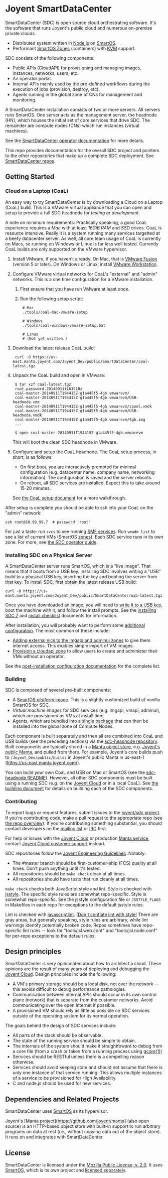 <!--
    This Source Code Form is subject to the terms of the Mozilla Public
    License, v. 2.0. If a copy of the MPL was not distributed with this
    file, You can obtain one at http://mozilla.org/MPL/2.0/.
-->

<!--
    Copyright (c) 2014, Joyent, Inc.
-->

# Joyent SmartDataCenter

SmartDataCenter (SDC) is open source cloud orchestrating software. It's
the software that runs Joyent's public cloud and numerous
on-premise private clouds.
- Distributed system written in [Node.js](http://nodejs.org/) on [SmartOS](https://smartos.org).
- Performant [SmartOS Zones](http://en.wikipedia.org/wiki/Solaris_Containers)
  (containers) with [KVM](http://www.linux-kvm.org/) support.

SDC consists of the following components:

- Public APIs (CloudAPI) for provisioning and managing images, instances,
  networks, users, etc.
- An operator portal.
- Internal APIs mainly used by the pre-defined workflows during the execution of
  jobs (provision, destroy, etc).
- Agents running in the global zone of CNs for management and monitoring.

A SmartDataCenter installation consists of two or more servers. All servers runs
SmartOS. One server acts as the management server, the headnode (HN), which
houses the initial set of core services that drive SDC. The remainder are
compute nodes (CNs) which run instances (virtual machines).

See the [SmartDataCenter operator documentation](https://docs.joyent.com/sdc7/overview-of-smartdatacenter-7)
for more details.

This repo provides documentation for the overall SDC project and pointers to the
other repositories that make up a complete SDC deployment.
See [SmartDataCenter repos](docs/developer-guide/repos.md).


## Getting Started

### Cloud on a Laptop (CoaL)

An easy way to try SmartDataCenter is by downloading a Cloud on a Laptop
(CoaL) build. This is a VMware virtual appliance that you can open and setup to
provide a full SDC headnode for *testing or development*.

A note on minimum requirements: Practically speaking, a good CoaL experience
requires a *Mac* with at least *16GiB RAM* and *SSD* drives. CoaL is resource
intensive. Really it is a system running many services targetted at a beefy
datacenter server. As well, all core team usage of CoaL is currently on Macs, so
running on Windows or Linux is far less well tested. Currently CoaL builds are
only supported on the VMware hypervisor.

1. Install VMware, if you haven't already. On Mac, that is [VMware
   Fusion](http://www.vmware.com/products/fusion) (version 5 or later). On
   Windows or Linux, install [VMware
   Workstation](http://www.vmware.com/products/workstation).

2. Configure VMware virtual networks for CoaL's "external" and "admin"
   networks. This is a one time configuration for a VMware installation.

    1. First ensure that you have run VMware at least once.

    2. Run the following setup script:

            # Mac
            ./tools/coal-mac-vmware-setup

            # Windows
            ./tools/coal-windows-vmware-setup.bat

            # Linux
            # (Not yet written.)

3. Download the latest release CoaL build:

        curl -O https://us-east.manta.joyent.com/Joyent_Dev/public/SmartDataCenter/coal-latest.tgz

4. Unpack the CoaL build and open in VMware:

        $ tar xzf coal-latest.tgz
        root.password.20140911t161518z
        coal-master-20140911T194415Z-g1a445f5-4gb.vmwarevm/
        coal-master-20140911T194415Z-g1a445f5-4gb.vmwarevm/USB-headnode.vmx
        coal-master-20140911T194415Z-g1a445f5-4gb.vmwarevm/zpool.vmdk
        coal-master-20140911T194415Z-g1a445f5-4gb.vmwarevm/USB-headnode.vmdk
        coal-master-20140911T194415Z-g1a445f5-4gb.vmwarevm/4gb.img
        ...

        $ open coal-master-20140911T194415Z-g1a445f5-4gb.vmwarevm

   This will boot the clean SDC headnode in VMware.

5. Configure and setup the CoaL headnode. The CoaL setup process, in short,
   is as follows:

    - On first boot, you are interactively prompted for minimal configuration
      (e.g. datacenter name, company name, networking information). The
      configuration is saved and the server reboots.
    - On reboot, all SDC services are installed. Expect this to take around
      15-20 minutes.

   See [the CoaL setup document](./docs/developer-guide/coal-setup.md) for a
   more walkthrough.

After setup is complete you should be able to ssh into your CoaL on the
"admin" network:

    ssh root@10.99.99.7  # password 'root'

For just a taste: run `svcs` to see running [SMF
services](http://wiki.smartos.org/display/DOC/Using+the+Service+Management+Facility).
Run `vmadm list` to see a list of current VMs (SmartOS
[zones](http://wiki.smartos.org/display/DOC/Zones)). Each SDC service runs in
its own zone. For more, see [the SDC operator
guide](https://docs.joyent.com/sdc7).


### Installing SDC on a Physical Server

A SmartDataCenter server runs SmartOS, which is a "live image". That means that
it boots from a USB key. Installing SDC involves writing a "USB" build to
a physical USB key, inserting the key and booting the server from that key.
To install SDC, first obtain the latest release USB build:

    curl -O https://us-east.manta.joyent.com/Joyent_Dev/public/SmartDataCenter/usb-latest.tgz

Once you have downloaded an image, you will need to
[write it to a USB key](https://docs.joyent.com/sdc7/installing-sdc7/creating-a-usb-key-from-a-release-tarball),
boot the machine with it, and follow the install prompts.  See the
[installing SDC 7](https://docs.joyent.com/sdc7/installing-sdc7) and
[install checklist](https://docs.joyent.com/sdc7/installing-sdc7/install-checklist)
documents for information.

After installation, you will probably want to perform some
[additional configuration](https://docs.joyent.com/sdc7/installing-sdc7/post-installation-configuration).
The most common of these include:

* [Adding external nics to the imgapi and adminui zones](https://docs.joyent.com/sdc7/installing-sdc7/post-installation-configuration#AddingExternalNICstoHeadNodeVMs)
  to give them internet access.  This enables simple import of VM images.
* [Provision a cloudapi zone](https://docs.joyent.com/sdc7/installing-sdc7/post-installation-configuration#CreatingCloudAPI)
  to allow users to create and administer their VMs without an operator.

See the
[post-installation configuration documentation](https://docs.joyent.com/sdc7/installing-sdc7/post-installation-configuration)
for the complete list.


### Building

SDC is composed of several pre-built components:

- A [SmartOS *platform* image](https://github.com/joyent/smartos-live). This is
  a slightly customized build of vanilla SmartOS for SDC.
- *Virtual machine images* for SDC services (e.g. imgapi, vmapi, adminui), which
  are provisioned as VMs at install time.
- Agents, which are bundled into a [single
  package](https://github.com/joyent/sdc-agents-installer)
  that can then be installed into the global zone of Compute Nodes.

Each component is built separately and then all are combined into CoaL and USB
builds (see the preceding sections) via the [sdc-headnode
repository](https://github.com/joyent/sdc-headnode). Built components are typically
stored in a [Manta object store](https://github.com/joyent/manta), e.g.
[Joyent's public Manta](https://www.joyent.com/products/manta), and pulled from
there. For example, Joyent's core builds push to
`/Joyent_Dev/public/builds` in Joyent's public Manta in us-east-1
(<https://us-east.manta.joyent.com/>).

You can build your own CoaL and USB on Mac or SmartOS (see the [sdc-headnode
README](https://github.com/joyent/sdc-headnode#readme)). However, all other
SDC components must be built using a running SDC (e.g. on the [Joyent Cloud](https://www.joyent.com/products/compute-service)
or in a local CoaL). See [the building
document](./docs/developer-guide/building.md) for details on building each of
the SDC components.


### Contributing

To report bugs or request features, submit issues to the [joyent/sdc
project](https://github.com/joyent/sdc/issues). If you're contributing code,
make a pull request to the appropriate repo (see [the repo
overview](./docs/developer-guide/repos.md)). If you're contributing something
substantial, you should contact developers on the [mailing list](TODO) or
[IRC](TODO) first.

For help or issues with the [Joyent
Cloud](https://www.joyent.com/products/compute-service) or production [Manta
service](https://www.joyent.com/products/manta), contact [Joyent Cloud customer
support](https://help.joyent.com/home) instead.

SDC repositories follow the
[Joyent Engineering
Guidelines](https://github.com/joyent/eng/blob/master/docs/index.restdown).
Notably:

* The #master branch should be first-customer-ship (FCS) quality at all times.
  Don't push anything until it's tested.
* All repositories should be `make check` clean at all times.
* All repositories should have tests that run cleanly at all times.

`make check` checks both JavaScript style and lint.  Style is checked with
[jsstyle](https://github.com/davepacheco/jsstyle).  The specific style rules are
somewhat repo-specific.  Style is somewhat repo-specific.  See the jsstyle
configuration file or `JSSTYLE_FLAGS` in Makefiles in each repo for exceptions
to the default jsstyle rules.

Lint is checked with
[javascriptlint](https://github.com/davepacheco/javascriptlint).  ([Don't
conflate lint with
style!](http://dtrace.org/blogs/dap/2011/08/23/javascriptlint/)  There are gray
areas, but generally speaking, style rules are arbitrary, while lint warnings
identify potentially broken code.  Repos sometimes have repo-specific lint
rules -- look for "tools/jsl.web.conf" and "tools/jsl.node.conf" for per-repo
exceptions to the default rules.


## Design principles

SmartDataCenter is very opinionated about how to architect a cloud.  These
opinions are the result of many years of deploying and debugging the [Joyent
Cloud](https://www.joyent.com/products/compute-service). Design principles
include the following:

* A VM's primary storage should be a local disk, not over the network -- this
  avoids difficult to debug performance pathologies.
* Communication between internal APIs should occur in its own control plane
  (network) that is separate from the customer networks. Avoid communicating
  over the open Internet if possible.
* A provisioned VM should rely as little as possible on SDC services outside of
  the operating system for its normal operation.

The goals behind the design of SDC services include:

* All parts of the stack should be observable.
* The state of the running service should be simple to obtain.
* The internals of the system should make it straightfoward to debug from a
  core file (from a crash or taken from a running process using
  [gcore(1)](http://smartos.org/man/1/gcore))
* Services should be RESTful unless there is a compelling reason otherwise.
* Services should avoid keeping state and should not assume that there is
  only one instance of that service running. This allows multiple instances
  of a service to be provisioned for High Availability.
* C and node.js should be used for new services.


## Dependencies and Related Projects

SmartDataCenter uses [SmartOS](https://smartos.org) as its hypervisor.

Joyent's [Manta project](https://github.com/joyent/manta] (also open
source) is an HTTP-based object store with built-in support to run arbitrary
programs on data at rest (i.e., without copying data out of the object store).
It runs on and integrates with SmartDataCenter.


## License

SmartDataCenter is licensed under the
[Mozilla Public License, v. 2.0](http://mozilla.org/MPL/2.0/). It uses
[SmartOS](http://smartos.org), which is its own project and
[licensed separately](http://smartos.org/cddl/).
